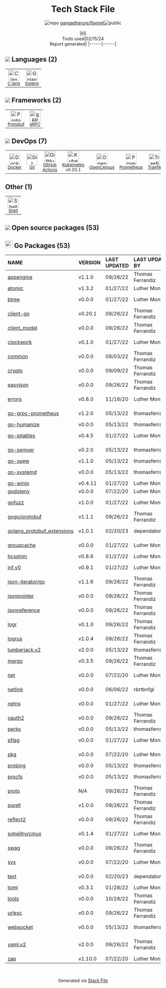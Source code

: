 <!--
&lt;--- Readme.md Snippet without images Start ---&gt;
## Tech Stack
gangadharure/flannel is built on the following main stack:

- [C lang](http://en.wikipedia.org/wiki/C_(programming_language)) – Languages
- [Golang](http://golang.org/) – Languages
- [Protobuf](https://developers.google.com/protocol-buffers/) – Serialization Frameworks
- [gRPC](https://grpc.io/) – Remote Procedure Call (RPC)
- [Docker](https://www.docker.com/) – Virtual Machine Platforms & Containers
- [GitHub Actions](https://github.com/features/actions) – Continuous Integration
- [Kubernetes](http://kubernetes.io/) – Container Tools
- [OpenCensus](https://opencensus.io/) – Monitoring Tools
- [Prometheus](http://prometheus.io/) – Monitoring Tools
- [Traefik](https://traefik.io/) – Load Balancer / Reverse Proxy
- [Shell](https://en.wikipedia.org/wiki/Shell_script) – Shells

Full tech stack [here](/techstack.md)

&lt;--- Readme.md Snippet without images End ---&gt;

&lt;--- Readme.md Snippet with images Start ---&gt;
## Tech Stack
gangadharure/flannel is built on the following main stack:

- <img width='25' height='25' src='https://img.stackshare.io/no-img-open-source.png' alt='C lang'/> [C lang](http://en.wikipedia.org/wiki/C_(programming_language)) – Languages
- <img width='25' height='25' src='https://img.stackshare.io/service/1005/O6AczwfV_400x400.png' alt='Golang'/> [Golang](http://golang.org/) – Languages
- <img width='25' height='25' src='https://img.stackshare.io/service/4393/ma2jqJKH_400x400.png' alt='Protobuf'/> [Protobuf](https://developers.google.com/protocol-buffers/) – Serialization Frameworks
- <img width='25' height='25' src='https://img.stackshare.io/service/4670/default_d811b0ac72205af84aca21f967594338580be913.png' alt='gRPC'/> [gRPC](https://grpc.io/) – Remote Procedure Call (RPC)
- <img width='25' height='25' src='https://img.stackshare.io/service/586/n4u37v9t_400x400.png' alt='Docker'/> [Docker](https://www.docker.com/) – Virtual Machine Platforms & Containers
- <img width='25' height='25' src='https://img.stackshare.io/service/11563/actions.png' alt='GitHub Actions'/> [GitHub Actions](https://github.com/features/actions) – Continuous Integration
- <img width='25' height='25' src='https://img.stackshare.io/service/1885/21_d3cvM.png' alt='Kubernetes'/> [Kubernetes](http://kubernetes.io/) – Container Tools
- <img width='25' height='25' src='https://img.stackshare.io/service/10794/EpBd2Xrw_400x400.jpg' alt='OpenCensus'/> [OpenCensus](https://opencensus.io/) – Monitoring Tools
- <img width='25' height='25' src='https://img.stackshare.io/service/2501/default_3cf1b307194b26782be5cb209d30360580ae5b3c.png' alt='Prometheus'/> [Prometheus](http://prometheus.io/) – Monitoring Tools
- <img width='25' height='25' src='https://img.stackshare.io/service/5126/default_0a34be001ec8247c641508aa468564fb386bc50c.png' alt='Traefik'/> [Traefik](https://traefik.io/) – Load Balancer / Reverse Proxy
- <img width='25' height='25' src='https://img.stackshare.io/service/4631/default_c2062d40130562bdc836c13dbca02d318205a962.png' alt='Shell'/> [Shell](https://en.wikipedia.org/wiki/Shell_script) – Shells

Full tech stack [here](/techstack.md)

&lt;--- Readme.md Snippet with images End ---&gt;
-->
<div align="center">

# Tech Stack File
![](https://img.stackshare.io/repo.svg "repo") [gangadharure/flannel](https://github.com/gangadharure/flannel)![](https://img.stackshare.io/public_badge.svg "public")
<br/><br/>
|65<br/>Tools used|02/15/24 <br/>Report generated|
|------|------|
</div>

## <img src='https://img.stackshare.io/languages.svg'/> Languages (2)
<table><tr>
  <td align='center'>
  <img width='36' height='36' src='https://img.stackshare.io/no-img-open-source.png' alt='C lang'>
  <br>
  <sub><a href="http://en.wikipedia.org/wiki/C_(programming_language)">C lang</a></sub>
  <br>
  <sub></sub>
</td>

<td align='center'>
  <img width='36' height='36' src='https://img.stackshare.io/service/1005/O6AczwfV_400x400.png' alt='Golang'>
  <br>
  <sub><a href="http://golang.org/">Golang</a></sub>
  <br>
  <sub></sub>
</td>

</tr>
</table>

## <img src='https://img.stackshare.io/frameworks.svg'/> Frameworks (2)
<table><tr>
  <td align='center'>
  <img width='36' height='36' src='https://img.stackshare.io/service/4393/ma2jqJKH_400x400.png' alt='Protobuf'>
  <br>
  <sub><a href="https://developers.google.com/protocol-buffers/">Protobuf</a></sub>
  <br>
  <sub></sub>
</td>

<td align='center'>
  <img width='36' height='36' src='https://img.stackshare.io/service/4670/default_d811b0ac72205af84aca21f967594338580be913.png' alt='gRPC'>
  <br>
  <sub><a href="https://grpc.io/">gRPC</a></sub>
  <br>
  <sub></sub>
</td>

</tr>
</table>

## <img src='https://img.stackshare.io/devops.svg'/> DevOps (7)
<table><tr>
  <td align='center'>
  <img width='36' height='36' src='https://img.stackshare.io/service/586/n4u37v9t_400x400.png' alt='Docker'>
  <br>
  <sub><a href="https://www.docker.com/">Docker</a></sub>
  <br>
  <sub></sub>
</td>

<td align='center'>
  <img width='36' height='36' src='https://img.stackshare.io/service/1046/git.png' alt='Git'>
  <br>
  <sub><a href="http://git-scm.com/">Git</a></sub>
  <br>
  <sub></sub>
</td>

<td align='center'>
  <img width='36' height='36' src='https://img.stackshare.io/service/11563/actions.png' alt='GitHub Actions'>
  <br>
  <sub><a href="https://github.com/features/actions">GitHub Actions</a></sub>
  <br>
  <sub></sub>
</td>

<td align='center'>
  <img width='36' height='36' src='https://img.stackshare.io/service/1885/21_d3cvM.png' alt='Kubernetes'>
  <br>
  <sub><a href="http://kubernetes.io/">Kubernetes</a></sub>
  <br>
  <sub>v0.20.1</sub>
</td>

<td align='center'>
  <img width='36' height='36' src='https://img.stackshare.io/service/10794/EpBd2Xrw_400x400.jpg' alt='OpenCensus'>
  <br>
  <sub><a href="https://opencensus.io/">OpenCensus</a></sub>
  <br>
  <sub></sub>
</td>

<td align='center'>
  <img width='36' height='36' src='https://img.stackshare.io/service/2501/default_3cf1b307194b26782be5cb209d30360580ae5b3c.png' alt='Prometheus'>
  <br>
  <sub><a href="http://prometheus.io/">Prometheus</a></sub>
  <br>
  <sub></sub>
</td>

<td align='center'>
  <img width='36' height='36' src='https://img.stackshare.io/service/5126/default_0a34be001ec8247c641508aa468564fb386bc50c.png' alt='Traefik'>
  <br>
  <sub><a href="https://traefik.io/">Traefik</a></sub>
  <br>
  <sub></sub>
</td>

</tr>
</table>

## Other (1)
<table><tr>
  <td align='center'>
  <img width='36' height='36' src='https://img.stackshare.io/service/4631/default_c2062d40130562bdc836c13dbca02d318205a962.png' alt='Shell'>
  <br>
  <sub><a href="https://en.wikipedia.org/wiki/Shell_script">Shell</a></sub>
  <br>
  <sub></sub>
</td>

</tr>
</table>


## <img src='https://img.stackshare.io/group.svg' /> Open source packages (53)</h2>

## <img width='24' height='24' src='https://img.stackshare.io/service/21112/default_1346bbda8fe03e4dce5601323a3ca47a10c1ae36.png'/> Go Packages (53)

|NAME|VERSION|LAST UPDATED|LAST UPDATED BY|LICENSE|VULNERABILITIES|
|:------|:------|:------|:------|:------|:------|
|[appengine](https://pkg.go.dev/google.golang.org/appengine)|v1.1.0|09/26/22|Thomas Ferrandiz |Apache-2.0|N/A|
|[atomic](https://pkg.go.dev/go.uber.org/atomic)|v1.3.2|01/27/22|Luther Monson |MIT|N/A|
|[btree](https://pkg.go.dev/github.com/google/btree)|v0.0.0|01/27/22|Luther Monson |Apache-2.0|N/A|
|[client-go](https://pkg.go.dev/k8s.io/client-go)|v0.20.1|09/26/22|Thomas Ferrandiz |Apache-2.0|N/A|
|[client_model](https://pkg.go.dev/github.com/prometheus/client_model)|v0.0.0|09/26/22|Thomas Ferrandiz |Apache-2.0|N/A|
|[clockwork](https://pkg.go.dev/github.com/jonboulle/clockwork)|v0.1.0|01/27/22|Luther Monson |Apache-2.0|N/A|
|[common](https://pkg.go.dev/github.com/prometheus/common)|v0.0.0|08/03/22|Thomas Ferrandiz |Apache-2.0|N/A|
|[crypto](https://pkg.go.dev/golang.org/x/crypto)|v0.0.0|09/09/22|Thomas Ferrandiz |BSD-3-Clause|[CVE-2020-9283](https://github.com/advisories/GHSA-ffhg-7mh4-33c4) (Moderate)|
|[easyjson](https://pkg.go.dev/github.com/mailru/easyjson)|v0.0.0|09/26/22|Thomas Ferrandiz |MIT|N/A|
|[errors](https://pkg.go.dev/github.com/pkg/errors)|v0.8.0|11/16/20|Luther Monson |BSD-2-Clause|N/A|
|[go-grpc-prometheus](https://pkg.go.dev/github.com/grpc-ecosystem/go-grpc-prometheus)|v1.2.0|05/13/22|thomasferrandiz |Apache-2.0|N/A|
|[go-humanize](https://pkg.go.dev/github.com/dustin/go-humanize)|v0.0.0|05/13/22|thomasferrandiz |Other|N/A|
|[go-iptables](https://pkg.go.dev/github.com/coreos/go-iptables)|v0.4.5|01/27/22|Luther Monson |Apache-2.0|N/A|
|[go-semver](https://pkg.go.dev/github.com/coreos/go-semver)|v0.2.0|05/13/22|thomasferrandiz |Apache-2.0|N/A|
|[go-spew](https://pkg.go.dev/github.com/davecgh/go-spew)|v1.1.0|05/13/22|thomasferrandiz |ISC|N/A|
|[go-systemd](https://pkg.go.dev/github.com/coreos/go-systemd)|v0.0.0|05/13/22|thomasferrandiz |Apache-2.0|N/A|
|[go-winio](https://pkg.go.dev/github.com/Microsoft/go-winio)|v0.4.11|01/27/22|Luther Monson |MIT|N/A|
|[godotenv](https://pkg.go.dev/github.com/joho/godotenv)|v0.0.0|07/22/20|Luther Monson |MIT|N/A|
|[gofuzz](https://pkg.go.dev/github.com/google/gofuzz)|v1.0.0|01/27/22|Luther Monson |Apache-2.0|N/A|
|[gogo/protobuf](https://pkg.go.dev/github.com/gogo/protobuf)|v1.1.1|09/26/22|Thomas Ferrandiz |Other|[CVE-2021-3121](https://github.com/advisories/GHSA-c3h9-896r-86jm) (High)|
|[golang_protobuf_extensions](https://pkg.go.dev/github.com/matttproud/golang_protobuf_extensions)|v1.0.1|02/20/23|dependabot[bot] |Apache-2.0|N/A|
|[groupcache](https://pkg.go.dev/github.com/golang/groupcache)|v0.0.0|01/27/22|Luther Monson |Apache-2.0|N/A|
|[hcsshim](https://pkg.go.dev/github.com/Microsoft/hcsshim)|v0.8.6|01/27/22|Luther Monson |MIT|N/A|
|[inf.v0](https://pkg.go.dev/gopkg.in/inf.v0)|v0.9.1|01/27/22|Luther Monson |BSD-3-Clause|N/A|
|[json-iterator/go](https://pkg.go.dev/github.com/json-iterator/go)|v1.1.6|09/26/22|Thomas Ferrandiz |MIT|N/A|
|[jsonpointer](https://pkg.go.dev/github.com/go-openapi/jsonpointer)|v0.0.0|09/26/22|Thomas Ferrandiz |Apache-2.0|N/A|
|[jsonreference](https://pkg.go.dev/github.com/go-openapi/jsonreference)|v0.0.0|09/26/22|Thomas Ferrandiz |Apache-2.0|N/A|
|[logr](https://pkg.go.dev/github.com/go-logr/logr)|v0.1.0|09/26/22|Thomas Ferrandiz |Apache-2.0|N/A|
|[logrus](https://pkg.go.dev/github.com/sirupsen/logrus)|v1.0.4|09/26/22|Thomas Ferrandiz |MIT|N/A|
|[lumberjack.v2](https://pkg.go.dev/gopkg.in/natefinch/lumberjack.v2)|v2.0.0|05/13/22|thomasferrandiz |N/A|N/A|
|[mergo](https://pkg.go.dev/github.com/imdario/mergo)|v0.3.5|09/26/22|Thomas Ferrandiz |BSD-3-Clause|N/A|
|[net](https://pkg.go.dev/golang.org/x/net)|v0.0.0|07/22/20|Luther Monson |BSD-3-Clause|N/A|
|[netlink](https://pkg.go.dev/github.com/vishvananda/netlink)|v0.0.0|06/06/22|rbrtbnfgl |Apache-2.0|N/A|
|[netns](https://pkg.go.dev/github.com/vishvananda/netns)|v0.0.0|01/27/22|Luther Monson |Apache-2.0|N/A|
|[oauth2](https://pkg.go.dev/golang.org/x/oauth2)|v0.0.0|09/26/22|Thomas Ferrandiz |BSD-3-Clause|N/A|
|[perks](https://pkg.go.dev/github.com/beorn7/perks)|v0.0.0|05/13/22|thomasferrandiz |MIT|N/A|
|[pflag](https://pkg.go.dev/github.com/spf13/pflag)|v0.0.0|01/27/22|Luther Monson |BSD-3-Clause|N/A|
|[pkg](https://pkg.go.dev/github.com/coreos/pkg)|v0.0.0|07/22/20|Luther Monson |Apache-2.0|N/A|
|[probing](https://pkg.go.dev/github.com/xiang90/probing)|v0.0.0|05/13/22|thomasferrandiz |MIT|N/A|
|[procfs](https://pkg.go.dev/github.com/prometheus/procfs)|v0.0.0|05/13/22|thomasferrandiz |Apache-2.0|N/A|
|[proto](https://pkg.go.dev/github.com/golang/protobuf/proto)|N/A|09/26/22|Thomas Ferrandiz |BSD-3-Clause|N/A|
|[purell](https://pkg.go.dev/github.com/PuerkitoBio/purell)|v1.0.0|09/26/22|Thomas Ferrandiz |BSD-3-Clause|N/A|
|[reflect2](https://pkg.go.dev/github.com/modern-go/reflect2)|v0.0.0|09/26/22|Thomas Ferrandiz |Apache-2.0|N/A|
|[soheilhy/cmux](https://pkg.go.dev/github.com/soheilhy/cmux)|v0.1.4|01/27/22|Luther Monson |Apache-2.0|N/A|
|[swag](https://pkg.go.dev/github.com/go-openapi/swag)|v0.0.0|09/26/22|Thomas Ferrandiz |Apache-2.0|N/A|
|[sys](https://pkg.go.dev/golang.org/x/sys)|v0.0.0|07/22/20|Luther Monson |BSD-3-Clause|N/A|
|[text](https://pkg.go.dev/golang.org/x/text)|v0.0.0|02/20/23|dependabot[bot] |BSD-3-Clause|N/A|
|[toml](https://pkg.go.dev/github.com/BurntSushi/toml)|v0.3.1|01/28/22|Luther Monson |MIT|N/A|
|[tools](https://pkg.go.dev/golang.org/x/tools)|v0.0.0|10/28/22|Thomas Ferrandiz |BSD-3-Clause|N/A|
|[urlesc](https://pkg.go.dev/github.com/PuerkitoBio/urlesc)|v0.0.0|09/26/22|Thomas Ferrandiz |BSD-3-Clause|N/A|
|[websocket](https://pkg.go.dev/github.com/gorilla/websocket)|v0.0.0|05/13/22|thomasferrandiz |BSD-3-Clause|[CVE-2020-27813](https://github.com/advisories/GHSA-3xh2-74w9-5vxm) (High)|
|[yaml.v2](https://pkg.go.dev/gopkg.in/yaml.v2)|v2.0.0|09/26/22|Thomas Ferrandiz |LGPL-3.0|[CVE-2019-11254](https://github.com/advisories/GHSA-wxc4-f4m6-wwqv) (Moderate)|
|[zap](https://pkg.go.dev/go.uber.org/zap)|v1.10.0|07/22/20|Luther Monson |MIT|N/A|

<br/>
<div align='center'>

Generated via [Stack File](https://github.com/marketplace/stack-file)
